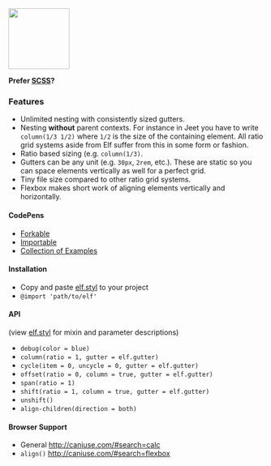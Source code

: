 <img src="http://corysimmons.github.io/elf/img/elf.svg" height="120px">

**Prefer [SCSS](https://github.com/jakecleary/elf-scss)?**

### Features
- Unlimited nesting with consistently sized gutters.
- Nesting **without** parent contexts. For instance in Jeet you have to write `column(1/3 1/2)` where `1/2` is the size of the containing element. All ratio grid systems aside from Elf suffer from this in some form or fashion.
- Ratio based sizing (e.g. `column(1/3)`.
- Gutters can be any unit (e.g. `30px`, `2rem`, etc.). These are static so you can space elements vertically as well for a perfect grid.
- Tiny file size compared to other ratio grid systems.
- Flexbox makes short work of aligning elements vertically and horizontally.

#### CodePens
- [Forkable](http://codepen.io/corysimmons/pen/dPParo)
- [Importable](http://codepen.io/corysimmons/pen/qEEgvW)
- [Collection of Examples](http://codepen.io/collection/nLKJkX/)

#### Installation
- Copy and paste [elf.styl](elf.styl) to your project
- `@import 'path/to/elf'`

#### API

(view [elf.styl](elf.styl) for mixin and parameter descriptions)
- `debug(color = blue)`
- `column(ratio = 1, gutter = elf.gutter)`
- `cycle(item = 0, uncycle = 0, gutter = elf.gutter)`
- `offset(ratio = 0, column = true, gutter = elf.gutter)`
- `span(ratio = 1)`
- `shift(ratio = 1, column = true, gutter = elf.gutter)`
- `unshift()`
- `align-children(direction = both)`

#### Browser Support
- General http://caniuse.com/#search=calc
- `align()` http://caniuse.com/#search=flexbox
